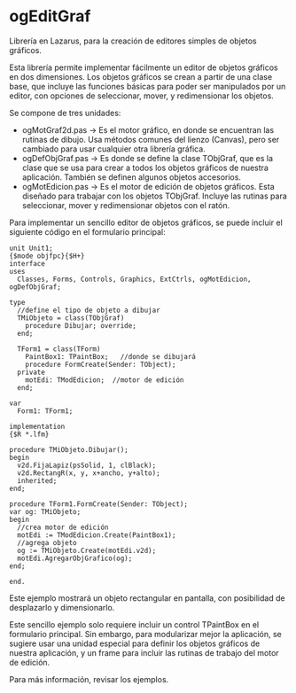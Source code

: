 ogEditGraf
==========

Librería en Lazarus, para la creación de editores simples de objetos gráficos.

Esta librería permite implementar fácilmente un editor de objetos gráficos en dos dimensiones. Los objetos gráficos se crean a partir de una clase base, que incluye las funciones básicas para poder ser manipulados por un editor, con opciones de seleccionar, mover, y redimensionar los objetos. 

Se compone de tres unidades:

* ogMotGraf2d.pas -> Es el motor gráfico, en donde se encuentran las rutinas de dibujo. Usa métodos comunes del lienzo (Canvas), pero ser cambiado para usar cualquier otra librería gráfica.
* ogDefObjGraf.pas -> Es donde se define la clase TObjGraf, que es la clase que se usa para crear a todos los objetos gráficos de nuestra aplicación. También se definen algunos objetos accesorios.
* ogMotEdicion.pas -> Es el motor de edición de objetos gráficos. Esta diseñado para trabajar con los objetos TObjGraf. Incluye las rutinas para seleccionar, mover y redimensionar objetos con el ratón.

Para implementar un sencillo editor de objetos gráficos, se puede incluir el siguiente código en el formulario principal:

```
unit Unit1;
{$mode objfpc}{$H+}
interface
uses
  Classes, Forms, Controls, Graphics, ExtCtrls, ogMotEdicion, ogDefObjGraf;

type
  //define el tipo de objeto a dibujar
  TMiObjeto = class(TObjGraf)
    procedure Dibujar; override;
  end;

  TForm1 = class(TForm)
    PaintBox1: TPaintBox;   //donde se dibujará
    procedure FormCreate(Sender: TObject);
  private
    motEdi: TModEdicion;  //motor de edición
  end;

var
  Form1: TForm1;

implementation
{$R *.lfm}

procedure TMiObjeto.Dibujar();
begin
  v2d.FijaLapiz(psSolid, 1, clBlack);
  v2d.RectangR(x, y, x+ancho, y+alto);
  inherited;
end;

procedure TForm1.FormCreate(Sender: TObject);
var og: TMiObjeto;
begin
  //crea motor de edición
  motEdi := TModEdicion.Create(PaintBox1);
  //agrega objeto
  og := TMiObjeto.Create(motEdi.v2d);
  motEdi.AgregarObjGrafico(og);
end;

end.
```

Este ejemplo mostrará un objeto rectangular en pantalla, con posibilidad de desplazarlo y dimensionarlo.

Este sencillo ejemplo solo requiere incluir un control TPaintBox en el formulario principal. Sin embargo, para modularizar mejor la aplicación, se sugiere usar una unidad especial para definir los objetos gráficos de nuestra aplicación, y un frame para incluir las rutinas de trabajo del motor de edición.

Para más información, revisar los ejemplos.
